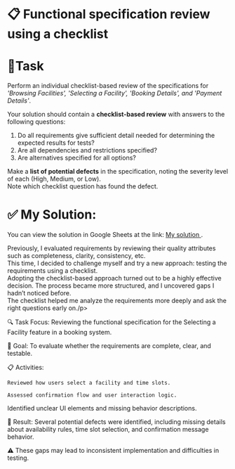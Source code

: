 <div>
  <h1> 📋 Functional specification review using a checklist</h1>
  
  <h1>🔎Task</h1>
  <p>Perform an individual checklist-based review of the specifications for <i>'Browsing Facilities', 'Selecting a Facility', 'Booking Details', and 'Payment Details'</i>.</p>
  <p>Your solution should contain a <b>checklist-based review</b> with answers to the following questions: </p>
  
  <ol>
    <li>Do all requirements give sufficient detail needed for determining the expected results for tests?</li>
    <li>Are all dependencies and restrictions specified?</li>
    <li>Are alternatives specified for all options?</li> 
  </ol>
  
  <p> Make a <b>list of potential defects</b> in the specification, noting the severity level of each (High, Medium, or Low).<br>
      Note which checklist question has found the defect.</p>

<h1>✅ My Solution:</h1>
  <p> You can view the solution in Google Sheets at the link: <a href="https://docs.google.com/spreadsheets/d/1zvXy7c53vkJGOK1HFFpyrAqLX2gu-PKmlX2zIAMi29A/edit?usp=sharing" target="_blank"> My solution </a>.</p>

  <p> Previously, I evaluated requirements by reviewing their quality attributes such as completeness, clarity, consistency, etc.<br>
      This time, I decided to challenge myself and try a new approach: testing the requirements using a checklist.<br>
      Adopting the checklist-based approach turned out to be a highly effective decision. The process became more structured, and I uncovered gaps I hadn’t noticed before.<br>
      The checklist helped me analyze the requirements more deeply and ask the right questions early on./p>

<p>
    
🔍
  Task Focus: Reviewing the functional specification for the Selecting a Facility feature in a booking system.

📝 Goal: To evaluate whether the requirements are complete, clear, and testable.

📋 Activities:

    Reviewed how users select a facility and time slots.

    Assessed confirmation flow and user interaction logic.
</div>
    Identified unclear UI elements and missing behavior descriptions.

🐞 Result: Several potential defects were identified, including missing details about availability rules, time slot selection, and confirmation message behavior.

⚠️ These gaps may lead to inconsistent implementation and difficulties in testing.
